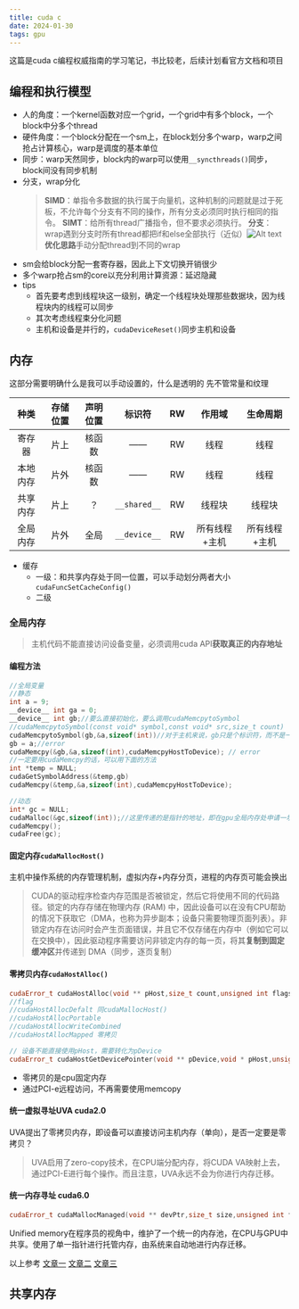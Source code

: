 ```yaml
---
title: cuda c
date: 2024-01-30 
tags: gpu
---
```

这篇是cuda c编程权威指南的学习笔记，书比较老，后续计划看官方文档和项目
<!--more-->
## 编程和执行模型
- 人的角度：一个kernel函数对应一个grid，一个grid中有多个block，一个block中分多个thread
- 硬件角度：一个block分配在一个sm上，在block划分多个warp，warp之间抢占计算核心，warp是调度的基本单位
- 同步：warp天然同步，block内的warp可以使用`__syncthreads()`同步，block间没有同步机制
- 分支，wrap分化
    > **SIMD**：单指令多数据的执行属于向量机，这种机制的问题就是过于死板，不允许每个分支有不同的操作，所有分支必须同时执行相同的指令。
    > **SIMT**：给所有thread广播指令，但不要求必须执行。
    > **分支**：wrap遇到分支时所有thread都把if和else全部执行（近似）![Alt text](pic/gpgpubranch.png)
    > **优化思路**手动分配thread到不同的wrap
- sm会给block分配一套寄存器，因此上下文切换开销很少
- 多个warp抢占sm的core以充分利用计算资源：延迟隐藏
- tips
  - 首先要考虑到线程块这一级别，确定一个线程块处理那些数据块，因为线程块内的线程可以同步
  - 其次考虑线程束分化问题
  - 主机和设备是并行的，`cudaDeviceReset()`同步主机和设备

## 内存
这部分需要明确什么是我可以手动设置的，什么是透明的
先不管常量和纹理

|   种类   | 存储位置 | 声明位置 |    标识符    |  RW   |    作用域     |   生命周期    |
| :------: | :------: | :------: | :----------: | :---: | :-----------: | :-----------: |
|  寄存器  |   片上   |  核函数  |      ——      |  RW   |     线程      |     线程      |
| 本地内存 |   片外   |  核函数  |      ——      |  RW   |     线程      |     线程      |
| 共享内存 |   片上   |    ？    | `__shared__` |  RW   |    线程块     |    线程块     |
| 全局内存 |   片外   |   全局   | `__device__` |  RW   | 所有线程+主机 | 所有线程+主机 |

- 缓存
  - 一级：和共享内存处于同一位置，可以手动划分两者大小`cudaFuncSetCacheConfig()`
  - 二级

### 全局内存
> 主机代码不能直接访问设备变量，必须调用cuda API**获取真正的内存地址**
#### 编程方法
 ```c++
//全局变量
//静态
int a = 9;
__device__ int ga = 0;
__device__ int gb;//要么直接初始化，要么调用cudaMemcpytoSymbol
//cudaMemcpytoSymbol(const void* symbol,const void* src,size_t count)
cudaMemcpytoSymbol(gb,&a,sizeof(int))//对于主机来说，gb只是个标识符，而不是一个内存地址
gb = a;//error
cudaMemcpy(&gb,&a,sizeof(int),cudaMemcpyHostToDevice); // error
//一定要用cudaMemcpy的话，可以用下面的方法
int *temp = NULL;
cudaGetSymbolAddress(&temp,gb)
cudaMemcpy(&temp,&a,sizeof(int),cudaMemcpyHostToDevice);

//动态
int* gc = NULL;
cudaMalloc(&gc,sizeof(int));//这里传递的是指针的地址，即在gpu全局内存处申请一块空间，将该空间地址赋值给gc，也就是说gc指向gpu中的一块内存
cudaMemcpy();
cudaFree(gc);
```
#### 固定内存`cudaMallocHost()`
主机中操作系统的内存管理机制，虚拟内存+内存分页，进程的内存页可能会换出
> CUDA的驱动程序检查内存范围是否被锁定，然后它将使用不同的代码路径。锁定的内存存储在物理内存 (RAM) 中，因此设备可以在没有CPU帮助的情况下获取它（DMA，也称为异步副本；设备只需要物理页面列表）。非锁定内存在访问时会产生页面错误，并且它不仅存储在内存中（例如它可以在交换中），因此驱动程序需要访问非锁定内存的每一页，将其**复制到固定缓冲区**并传递到 DMA（同步，逐页复制）

#### 零拷贝内存`cudaHostAlloc()`
```c++
cudaError_t cudaHostAlloc(void ** pHost,size_t count,unsigned int flags)
//flag
//cudaHostAllocDefalt 同cudaMallocHost()
//cudaHostAllocPortable
//cudaHostAllocWriteCombined
//cudaHostAllocMapped 零拷贝

// 设备不能直接使用pHost，需要转化为pDevice
cudaError_t cudaHostGetDevicePointer(void ** pDevice,void * pHost,unsigned flags);//UVA出现后就没用了
```
- 零拷贝的是cpu固定内存
- 通过PCI-e远程访问，不再需要使用memcopy

#### 统一虚拟寻址UVA cuda2.0
UVA提出了零拷贝内存，即设备可以直接访问主机内存（单向），是否一定要是零拷贝？
> UVA启用了zero-copy技术，在CPU端分配内存，将CUDA VA映射上去，通过PCI-E进行每个操作。而且注意，UVA永远不会为你进行内存迁移。
#### 统一内存寻址 cuda6.0
```c++
cudaError_t cudaMallocManaged(void ** devPtr,size_t size,unsigned int flags=0)
```
Unified memory在程序员的视角中，维护了一个统一的内存池，在CPU与GPU中共享。使用了单一指针进行托管内存，由系统来自动地进行内存迁移。


以上参考
[文章一](https://zhuanlan.zhihu.com/p/82651065)
[文章二](https://www.cnblogs.com/maomaozi/p/16175725.html)
[文章三](https://forums.developer.nvidia.com/t/unified-virtual-addressing-uva-vs-unified-memory-perceived-difference/72399)

## 共享内存

